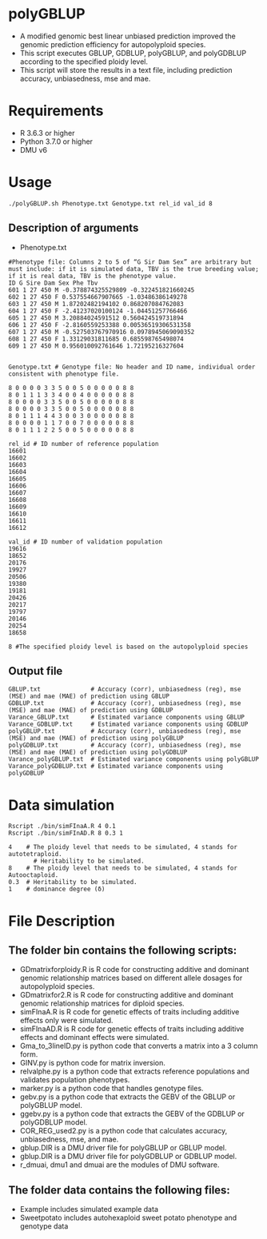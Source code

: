 # polyGBLUP
* A modified genomic best linear unbiased prediction improved the genomic prediction efficiency for autopolyploid species.
* This script executes GBLUP, GDBLUP, polyGBLUP, and polyGDBLUP according to the specified ploidy level.
* This script will store the results in a text file, including prediction accuracy, unbiasedness, mse and mae.

# Requirements
* R 3.6.3 or higher
* Python 3.7.0 or higher
* DMU v6

# Usage
```
./polyGBLUP.sh Phenotype.txt Genotype.txt rel_id val_id 8
```
## Description of arguments

* Phenotype.txt
```
#Phenotype file: Columns 2 to 5 of “G Sir Dam Sex” are arbitrary but must include: if it is simulated data, TBV is the true breeding value; if it is real data, TBV is the phenotype value.
ID G Sire Dam Sex Phe Tbv
601 1 27 450 M -0.378874325529809 -0.322451821660245
602 1 27 450 F 0.537554667907665 -1.03486386149278
603 1 27 450 M 1.87202482194102 0.868207084762083
604 1 27 450 F -2.41237020100124 -1.04451257766466
605 1 27 450 M 3.20884024591512 0.560424519731894
606 1 27 450 F -2.8160559253388 0.00536519306531358
607 1 27 450 M -0.527503767970916 0.0978945069090352
608 1 27 450 F 1.33129031811685 0.685598765498074
609 1 27 450 M 0.956010092761646 1.72195216327604
```


```

Genotype.txt # Genotype file: No header and ID name, individual order consistent with phenotype file.

8 0 0 0 0 3 3 5 0 0 5 0 0 0 0 0 8 8 
8 0 1 1 1 3 3 4 0 0 4 0 0 0 0 0 8 8 
8 0 0 0 0 3 3 5 0 0 5 0 0 0 0 0 8 8 
8 0 0 0 0 3 3 5 0 0 5 0 0 0 0 0 8 8 
8 0 1 1 1 4 4 3 0 0 3 0 0 0 0 0 8 8 
8 0 0 0 0 1 1 7 0 0 7 0 0 0 0 0 8 8 
8 0 1 1 1 2 2 5 0 0 5 0 0 0 0 0 8 8

rel_id # ID number of reference population
16601
16602
16603
16604
16605
16606
16607
16608
16609
16610
16611
16612

val_id # ID number of validation population
19616
18652
20176
19927
20506
19380
19181
20426
20217
19797
20146
20254
18658

8 #The specified ploidy level is based on the autopolyploid species
```
## Output file
```
GBLUP.txt              # Accuracy (corr), unbiasedness (reg), mse (MSE) and mae (MAE) of prediction using GBLUP
GDBLUP.txt             # Accuracy (corr), unbiasedness (reg), mse (MSE) and mae (MAE) of prediction using GDBLUP
Varance_GBLUP.txt      # Estimated variance components using GBLUP
Varance_GDBLUP.txt     # Estimated variance components using GDBLUP
polyGBLUP.txt          # Accuracy (corr), unbiasedness (reg), mse (MSE) and mae (MAE) of prediction using polyGBLUP
polyGDBLUP.txt         # Accuracy (corr), unbiasedness (reg), mse (MSE) and mae (MAE) of prediction using polyGDBLUP
Varance_polyGBLUP.txt  # Estimated variance components using polyGBLUP
Varance_polyGDBLUP.txt # Estimated variance components using polyGDBLUP
```
# Data simulation
```
Rscript ./bin/simFInaA.R 4 0.1
Rscript ./bin/simFInAD.R 8 0.3 1

4    # The ploidy level that needs to be simulated, 4 stands for autotetraploid.
	   # Heritability to be simulated.
8    # The ploidy level that needs to be simulated, 4 stands for Autooctaploid.
0.3  # Heritability to be simulated.
1    # dominance degree (δ)
```
# File Description
## The folder bin contains the following scripts:
* GDmatrixforploidy.R is R code for constructing additive and dominant genomic relationship matrices based on different allele dosages for autopolyploid species.
* GDmatrixfor2.R is R code for constructing additive and dominant genomic relationship matrices for diploid species.
* simFInaA.R is R code for genetic effects of traits including additive effects only were simulated. 
* simFInaAD.R is R code for genetic effects of traits including additive effects and dominant effects were simulated.
* Gma_to_3lineID.py is python code that converts a matrix into a 3 column form.
* GINV.py is python code for matrix inversion.
* relvalphe.py is a python code that extracts reference populations and validates population phenotypes.
* marker.py is a python code that handles genotype files.
* gebv.py is a python code that extracts the GEBV of the GBLUP or polyGBLUP model.
* ggebv.py is a python code that extracts the GEBV of the GDBLUP or polyGDBLUP model.
* COR_REG_used2.py is a python code that calculates accuracy, unbiasedness, mse, and mae.
* gblup.DIR is a DMU driver file for polyGBLUP or GBLUP model.
* gblup.DIR is a DMU driver file for polyGDBLUP or GDBLUP model.
* r_dmuai, dmu1 and dmuai are the modules of DMU software.
## The folder data contains the following files:
* Example includes simulated example data
* Sweetpotato includes autohexaploid sweet potato phenotype and genotype data
